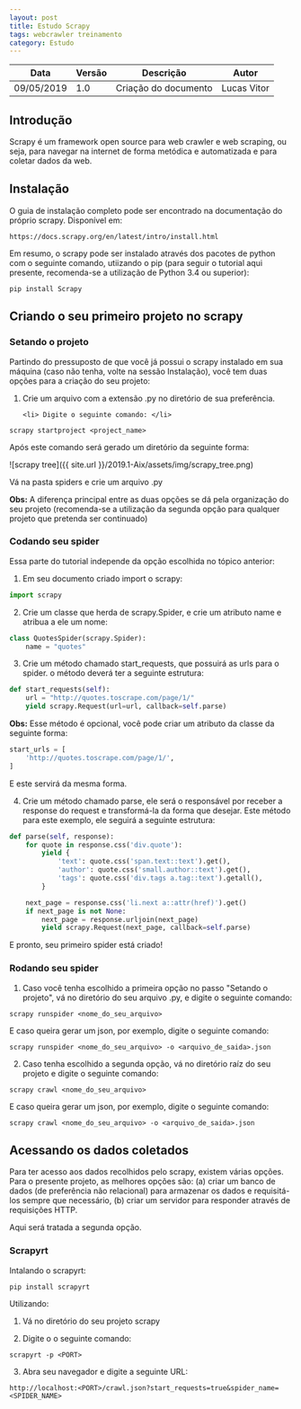 ```yaml
---
layout: post
title: Estudo Scrapy
tags: webcrawler treinamento
category: Estudo
---
```

|Data   |Versão   |Descrição   |Autor   |
|---|---|---|---|
|09/05/2019   | 1.0  |Criação do documento   |Lucas Vitor   |

## Introdução

Scrapy é um framework open source para web crawler e web scraping, ou seja, para navegar na internet de forma metódica e automatizada e para coletar dados da web.

## Instalação

O guia de instalação completo pode ser encontrado na documentação do próprio scrapy. Disponível em:

```
https://docs.scrapy.org/en/latest/intro/install.html
```

Em resumo, o scrapy pode ser instalado através dos pacotes de python com o seguinte comando, utiizando o pip (para seguir o tutorial aqui presente, recomenda-se a utilização de Python 3.4 ou superior):

```
pip install Scrapy
```

## Criando o seu primeiro projeto no scrapy

### Setando o projeto

Partindo do pressuposto de que você já possui o scrapy instalado em sua máquina (caso não tenha, volte na sessão Instalação), você tem duas opções para a criação do seu projeto:

<ol>
    <li> Crie um arquivo com a extensão .py no diretório de sua preferência.</li>

    <li> Digite o seguinte comando: </li>
</ol>

```
scrapy startproject <project_name>
```

Após este comando será gerado um diretório da seguinte forma:

![scrapy tree]({{ site.url }}/2019.1-Aix/assets/img/scrapy_tree.png)

Vá na pasta spiders e crie um arquivo .py

**Obs:** A diferença principal entre as duas opções se dá pela organização do seu projeto (recomenda-se a utilização da segunda opção para qualquer projeto que pretenda ser continuado)


### Codando seu spider

Essa parte do tutorial independe da opção escolhida no tópico anterior:

1. Em seu documento criado import o scrapy:

```python
import scrapy
```

2. Crie um classe que herda de scrapy.Spider, e crie um atributo name e atribua a ele um nome:

```python
class QuotesSpider(scrapy.Spider):
    name = "quotes"
```

3. Crie um método chamado start_requests, que possuirá as urls para o spider. o método deverá ter a seguinte estrutura:

```python
def start_requests(self):
    url = "http://quotes.toscrape.com/page/1/"
    yield scrapy.Request(url=url, callback=self.parse)
```

**Obs:** Esse método é opcional, você pode criar um atributo da classe da seguinte forma:

```python
start_urls = [
    'http://quotes.toscrape.com/page/1/',
]
```

E este servirá da mesma forma.


4. Crie um método chamado parse, ele será o responsável por receber a response do request e transformá-la da forma que desejar. Este método para este exemplo, ele seguirá a seguinte estrutura:

```python
def parse(self, response):
    for quote in response.css('div.quote'):
        yield {
            'text': quote.css('span.text::text').get(),
            'author': quote.css('small.author::text').get(),
            'tags': quote.css('div.tags a.tag::text').getall(),
        }

    next_page = response.css('li.next a::attr(href)').get()
    if next_page is not None:
        next_page = response.urljoin(next_page)
        yield scrapy.Request(next_page, callback=self.parse)
```

E pronto, seu primeiro spider está criado!


### Rodando seu spider

1. Caso você tenha escolhido a primeira opção no passo "Setando o projeto", vá no diretório do seu arquivo .py, e digite o seguinte comando:

```
scrapy runspider <nome_do_seu_arquivo>
```

E caso queira gerar um json, por exemplo, digite o seguinte comando:

```
scrapy runspider <nome_do_seu_arquivo> -o <arquivo_de_saida>.json
```

2. Caso tenha escolhido a segunda opção, vá no diretório raíz do seu projeto e digite o seguinte comando:

```
scrapy crawl <nome_do_seu_arquivo>
```

E caso queira gerar um json, por exemplo, digite o seguinte comando:

```
scrapy crawl <nome_do_seu_arquivo> -o <arquivo_de_saida>.json
```


## Acessando os dados coletados

Para ter acesso aos dados recolhidos pelo scrapy, existem várias opções. Para o presente projeto, as melhores opções são: (a) criar um banco de dados (de preferência não relacional) para armazenar os dados e requisitá-los sempre que necessário, (b) criar um servidor para responder através de requisições HTTP.

Aqui será tratada a segunda opção.

### Scrapyrt

Intalando o scrapyrt:

```
pip install scrapyrt
```

Utilizando:

1. Vá no diretório do seu projeto scrapy

2. Digite o o seguinte comando:

```
scrapyrt -p <PORT>
```

3. Abra seu navegador e digite a seguinte URL:

```
http://localhost:<PORT>/crawl.json?start_requests=true&spider_name=<SPIDER_NAME>
```